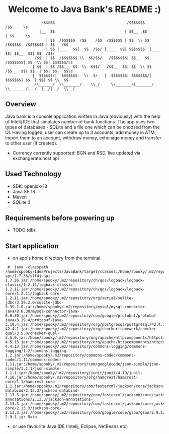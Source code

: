 <h1 align='center'> Welcome to Java Bank's README :) </h1>

                    /$$$$$                                /$$$$$$$                      /$$     \s
                   |__  $$                               | $$__  $$                    | $$     \s
                      | $$  /$$$$$$  /$$    /$$  /$$$$$$ | $$  \\ $$  /$$$$$$  /$$$$$$$ | $$   /$$
                      | $$ |____  $$|  $$  /$$/ |____  $$| $$$$$$$  |____  $$| $$__  $$| $$  /$$/
                 /$$  | $$  /$$$$$$$ \\  $$/$$/   /$$$$$$$| $$__  $$  /$$$$$$$| $$  \\ $$| $$$$$$/\s
                | $$  | $$ /$$__  $$  \\  $$$/   /$$__  $$| $$  \\ $$ /$$__  $$| $$  | $$| $$_  $$\s
                |  $$$$$$/|  $$$$$$$   \\  $/   |  $$$$$$$| $$$$$$$/|  $$$$$$$| $$  | $$| $$ \\  $$
                 \\______/  \\_______/    \\_/     \\_______/|_______/  \\_______/|__/  |__/|__/  \\__/
                                                                                                
                                                                                                
 ## Overview                                                                                               
 Java bank is a console application written in Java (obviously) with the help of Intelij IDE that simulates number of bank functions.
The app uses two types of databases - SQLite and a file one which can be choosed from the UI. Having logged, user can create up to 3 accounts,
add money in ATM, import them to an account, withdraw money, exhcnage money and transfer to other user (if created).
+ Currency currently supported: BGN and RSD, live updated via exchangerate.host api

## Used Technology
+ SDK: openjdk-18
+ Java SE 18
+ Maven
+ SQLite 3
## Requirements before powering up

+ TODO (db)

## Start application
+ on app's home directory from the terminal
```
 #  java -classpath /home/spooky/IdeaProjects/JavaBank/target/classes:/home/spooky/.m2/repository/org/slf4j/slf4j-api/1.7.36/slf4j-api-1.7.36.jar:/home/spooky/.m2/repository/ch/qos/logback/logback-classic/1.2.11/logback-classic-1.2.11.jar:/home/spooky/.m2/repository/ch/qos/logback/logback-core/1.2.11/logback-core-1.2.11.jar:/home/spooky/.m2/repository/org/xerial/sqlite-jdbc/3.39.2.0/sqlite-jdbc-3.39.2.0.jar:/home/spooky/.m2/repository/mysql/mysql-connector-java/8.0.30/mysql-connector-java-8.0.30.jar:/home/spooky/.m2/repository/com/google/protobuf/protobuf-java/3.19.4/protobuf-java-3.19.4.jar:/home/spooky/.m2/repository/org/postgresql/postgresql/42.4.1/postgresql-42.4.1.jar:/home/spooky/.m2/repository/org/checkerframework/checker-qual/3.5.0/checker-qual-3.5.0.jar:/home/spooky/.m2/repository/org/apache/httpcomponents/httpclient/4.5.13/httpclient-4.5.13.jar:/home/spooky/.m2/repository/org/apache/httpcomponents/httpcore/4.4.13/httpcore-4.4.13.jar:/home/spooky/.m2/repository/commons-logging/commons-logging/1.2/commons-logging-1.2.jar:/home/spooky/.m2/repository/commons-codec/commons-codec/1.11/commons-codec-1.11.jar:/home/spooky/.m2/repository/com/googlecode/json-simple/json-simple/1.1.1/json-simple-1.1.1.jar:/home/spooky/.m2/repository/junit/junit/4.10/junit-4.10.jar:/home/spooky/.m2/repository/org/hamcrest/hamcrest-core/1.1/hamcrest-core-1.1.jar:/home/spooky/.m2/repository/com/fasterxml/jackson/core/jackson-databind/2.13.3/jackson-databind-2.13.3.jar:/home/spooky/.m2/repository/com/fasterxml/jackson/core/jackson-annotations/2.13.3/jackson-annotations-2.13.3.jar:/home/spooky/.m2/repository/com/fasterxml/jackson/core/jackson-core/2.13.3/jackson-core-2.13.3.jar:/home/spooky/.m2/repository/com/google/code/gson/gson/2.9.1/gson-2.9.1.jar Main
   ```
+ or use favourite Java IDE (Intelij, Eclipse, NetBeans etc)

